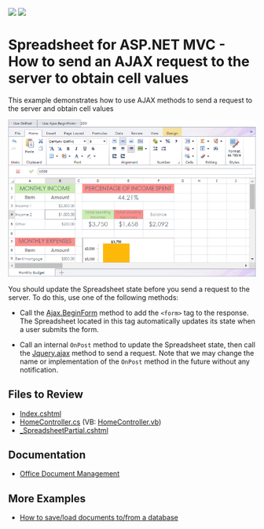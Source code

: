 <!-- default badges list -->
[![](https://img.shields.io/badge/Open_in_DevExpress_Support_Center-FF7200?style=flat-square&logo=DevExpress&logoColor=white)](https://supportcenter.devexpress.com/ticket/details/T318446)
[![](https://img.shields.io/badge/📖_How_to_use_DevExpress_Examples-e9f6fc?style=flat-square)](https://docs.devexpress.com/GeneralInformation/403183)
<!-- default badges end -->
# Spreadsheet for ASP.NET MVC - How to send an AJAX request to the server to obtain cell values

This example demonstrates how to use AJAX methods to send a request to the server and obtain cell values

![Send AJAX Requests](result.png)

You should update the Spreadsheet state before you send a request to the server. To do this, use one of the following methods:

* Call the [Ajax.BeginForm](https://learn.microsoft.com/en-us/dotnet/api/system.web.mvc.ajax.ajaxextensions.beginform?view=aspnet-mvc-5.2) method to add the `<form>` tag to the response. The Spreadsheet located in this tag automatically updates its state when a user submits the form.

* Call an internal `OnPost` method to update the Spreadsheet state, then call the [Jquery.ajax](https://api.jquery.com/Jquery.ajax/) method to send a request. Note that we may change the name or implementation of the `OnPost` method in the future without any notification.

## Files to Review

* [Index.cshtml](./CS/T318446/Views/Home/Index.cshtml)
* [HomeController.cs](./CS/T318446/Controllers/HomeController.cs) (VB: [HomeController.vb](./VB/T318446/Controllers/HomeController.vb))
* [_SpreadsheetPartial.cshtml](./CS/T318446/Views/Home/_SpreadsheetPartial.cshtml)

## Documentation

* [Office Document Management](https://docs.devexpress.com/AspNetMvc/402337/common-features/office-document-management)

## More Examples

- [How to save/load documents to/from a database](https://github.com/DevExpress-Examples/asp-net-mvc-spreadsheet-work-with-database)
